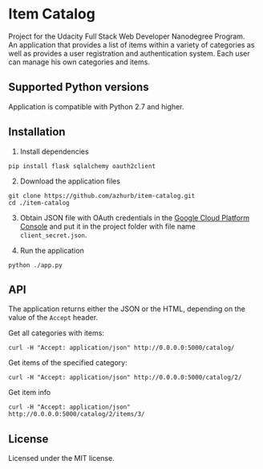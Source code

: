 # Item Catalog

Project for the Udacity Full Stack Web Developer Nanodegree Program.  
An application that provides a list of items within a variety of categories 
as well as provides a user registration and authentication system. Each user can manage his own categories and items.

## Supported Python versions
Application is compatible with Python 2.7 and higher.

## Installation

1. Install dependencies 
```
pip install flask sqlalchemy oauth2client
```
2. Download the application files
```
git clone https://github.com/azhurb/item-catalog.git
cd ./item-catalog
```
3. Obtain JSON file with OAuth credentials in the [Google Cloud Platform Console](https://console.cloud.google.com/apis/credentials) and put it in the project folder with file name `client_secret.json`.

4. Run the application
```
python ./app.py
```

## API

The application returns either the JSON or the HTML, depending on the value of the `Accept` header.

Get all categories with items:
```
curl -H "Accept: application/json" http://0.0.0.0:5000/catalog/
```
Get items of the specified category:
```
curl -H "Accept: application/json" http://0.0.0.0:5000/catalog/2/
```
Get item info
```
curl -H "Accept: application/json" http://0.0.0.0:5000/catalog/2/items/3/
```

## License

Licensed under the MIT license.
